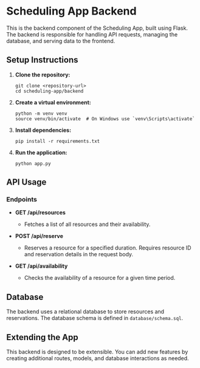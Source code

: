 # Scheduling App Backend

This is the backend component of the Scheduling App, built using Flask. The backend is responsible for handling API requests, managing the database, and serving data to the frontend.

## Setup Instructions

1. **Clone the repository:**
   ```
   git clone <repository-url>
   cd scheduling-app/backend
   ```

2. **Create a virtual environment:**
   ```
   python -m venv venv
   source venv/bin/activate  # On Windows use `venv\Scripts\activate`
   ```

3. **Install dependencies:**
   ```
   pip install -r requirements.txt
   ```

4. **Run the application:**
   ```
   python app.py
   ```

## API Usage

### Endpoints

- **GET /api/resources**
  - Fetches a list of all resources and their availability.

- **POST /api/reserve**
  - Reserves a resource for a specified duration. Requires resource ID and reservation details in the request body.

- **GET /api/availability**
  - Checks the availability of a resource for a given time period.

## Database

The backend uses a relational database to store resources and reservations. The database schema is defined in `database/schema.sql`.

## Extending the App

This backend is designed to be extensible. You can add new features by creating additional routes, models, and database interactions as needed.